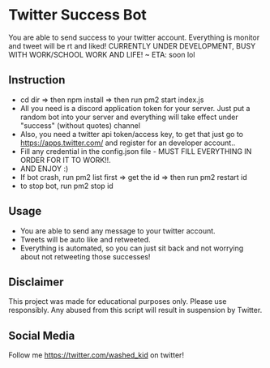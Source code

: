 # Twitter Success Bot

You are able to send success to your twitter account. Everything is monitor and tweet will be rt and liked!
CURRENTLY UNDER DEVELOPMENT, BUSY WITH WORK/SCHOOL WORK AND LIFE! ~ ETA: soon lol

## Instruction

- cd dir => then npm install => then run pm2 start index.js
- All you need is a discord application token for your server. Just put a random bot into your server and everything will take effect under "success" (without quotes) channel
- Also, you need a twitter api token/access key, to get that just go to https://apps.twitter.com/ and register for an developer account..
- Fill any credential in the config.json file - MUST FILL EVERYTHING IN ORDER FOR IT TO WORK!!.
- AND ENJOY :)
- If bot crash, run pm2 list first => get the id => then run pm2 restart id
- to stop bot, run pm2 stop id

## Usage

- You are able to send any message to your twitter account.
- Tweets will be auto like and retweeted.
- Everything is automated, so you can just sit back and not worrying about not retweeting those successes!

## Disclaimer

This project was made for educational purposes only. Please use responsibly. Any abused from this script will result in suspension by Twitter.

## Social Media

Follow me https://twitter.com/washed_kid on twitter!
